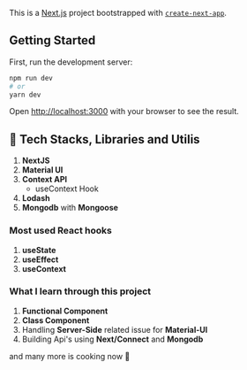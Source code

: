 This is a [Next.js](https://nextjs.org/) project bootstrapped with [`create-next-app`](https://github.com/vercel/next.js/tree/canary/packages/create-next-app).

## Getting Started

First, run the development server:

```bash
npm run dev
# or
yarn dev
```

Open [http://localhost:3000](http://localhost:3000) with your browser to see the result.

## 🏈 Tech Stacks, Libraries and Utilis

1. **NextJS**
2. **Material UI**
3. **Context API**
   - useContext Hook
4. **Lodash**
5. **Mongodb** with **Mongoose**

### Most used React hooks

1. **useState**
2. **useEffect**
3. **useContext**

### What I learn through this project

1. **Functional Component**
2. **Class Component**
3. Handling **Server-Side** related issue for **Material-UI**
4. Building Api's using **Next/Connect** and **Mongodb**

and many more is cooking now 🍚
